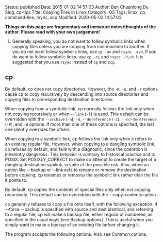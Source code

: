 Status: published
Date: 2015-01-02 14:57:03
Author: Ben Chuanlong Du
Slug: cp-tips
Title: Copying Files in Linux
Category: OS
Tags: linux, cp, command-line, rsync, scp
Modified: 2020-05-02 14:57:03

**Things on this page are fragmentary and immature notes/thoughts of the author. Please read with your own judgement!**

1. Generally speaking, 
    you do not want to follow symbolic links when copying files 
    unless you are copying from one machine to another.
    If you do not want follow symbolic links,
    use `cp -av` and `rsync -avh`.
    If you do want to follow symbolic links,
    use `cp -rL` and `rsync -rLvh`.
    It is suggested that you use `rsync` instead of `cp` and `scp`.

## cp

By default, 
cp does not copy directories. 
However, 
the `-R`, `-a`, and `-r` options cause cp to copy recursively 
by descending into source directories 
and copying files to corresponding destination directories.

When copying from a symbolic link, 
cp normally follows the link only when not copying recursively 
or when `--link` (`-l`) is used. 
This default can be overridden 
with the `--archive` (`-a`), `-d`, `--dereference` (`-L`), `--no-dereference` (`-P`), 
and `-H` options. 
If more than one of these options is specified, the last one silently overrides the others.

When copying to a symbolic link, 
cp follows the link only when it refers to an existing regular file. 
However, 
when copying to a dangling symbolic link, 
cp refuses by default, 
and fails with a diagnostic, 
since the operation is inherently dangerous. 
This behavior is contrary to historical practice and to POSIX. 
Set POSIXLY_CORRECT to make cp attempt to create the target of a dangling destination symlink, in spite of the possible risk. Also, when an option like --backup or --link acts to rename or remove the destination before copying, cp renames or removes the symbolic link rather than the file it points to.

By default, cp copies the contents of special files only when not copying recursively. This default can be overridden with the --copy-contents option.

cp generally refuses to copy a file onto itself, with the following exception: if --force --backup is specified with source and dest identical, and referring to a regular file, cp will make a backup file, either regular or numbered, as specified in the usual ways (see Backup options). This is useful when you simply want to make a backup of an existing file before changing it.

The program accepts the following options. Also see Common options. 
